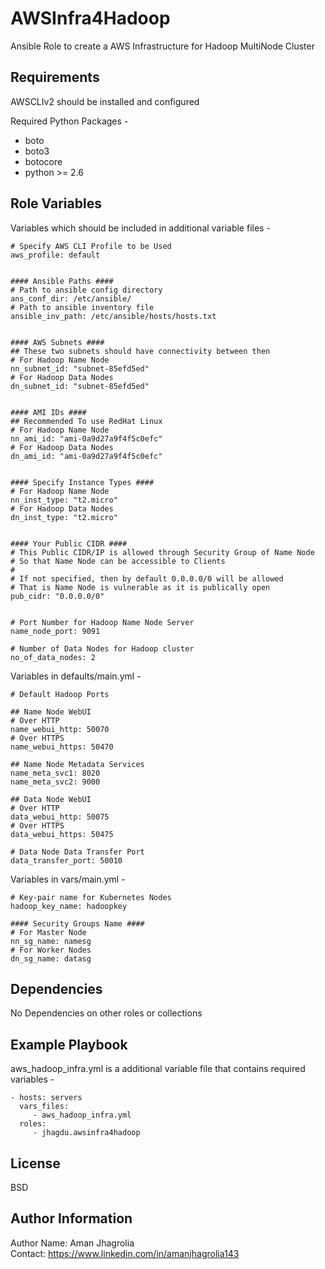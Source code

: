 AWSInfra4Hadoop
===============

Ansible Role to create a AWS Infrastructure for Hadoop MultiNode Cluster

Requirements
------------

AWSCLIv2 should be installed and configured  
  
Required Python Packages -  
- boto  
- boto3  
- botocore  
- python >= 2.6  

Role Variables
--------------

Variables which should be included in additional variable files -  

    # Specify AWS CLI Profile to be Used
    aws_profile: default


    #### Ansible Paths ####
    # Path to ansible config directory
    ans_conf_dir: /etc/ansible/
    # Path to ansible inventory file
    ansible_inv_path: /etc/ansible/hosts/hosts.txt


    #### AWS Subnets ####
    ## These two subnets should have connectivity between then
    # For Hadoop Name Node
    nn_subnet_id: "subnet-85efd5ed"
    # For Hadoop Data Nodes
    dn_subnet_id: "subnet-85efd5ed"


    #### AMI IDs ####
    ## Recommended To use RedHat Linux
    # For Hadoop Name Node
    nn_ami_id: "ami-0a9d27a9f4f5c0efc"
    # For Hadoop Data Nodes
    dn_ami_id: "ami-0a9d27a9f4f5c0efc"


    #### Specify Instance Types ####
    # For Hadoop Name Node
    nn_inst_type: "t2.micro"
    # For Hadoop Data Nodes
    dn_inst_type: "t2.micro"


    #### Your Public CIDR ####
    # This Public CIDR/IP is allowed through Security Group of Name Node
    # So that Name Node can be accessible to Clients
    #
    # If not specified, then by default 0.0.0.0/0 will be allowed
    # That is Name Node is vulnerable as it is publically open
    pub_cidr: "0.0.0.0/0"


    # Port Number for Hadoop Name Node Server
    name_node_port: 9091

    # Number of Data Nodes for Hadoop cluster
    no_of_data_nodes: 2


Variables in defaults/main.yml -  

    # Default Hadoop Ports

    ## Name Node WebUI
    # Over HTTP
    name_webui_http: 50070
    # Over HTTPS
    name_webui_https: 50470

    ## Name Node Metadata Services
    name_meta_svc1: 8020
    name_meta_svc2: 9000

    ## Data Node WebUI
    # Over HTTP
    data_webui_http: 50075
    # Over HTTPS
    data_webui_https: 50475

    # Data Node Data Transfer Port
    data_transfer_port: 50010

Variables in vars/main.yml -  

    # Key-pair name for Kubernetes Nodes
    hadoop_key_name: hadoopkey

    #### Security Groups Name ####
    # For Master Node
    nn_sg_name: namesg
    # For Worker Nodes
    dn_sg_name: datasg

Dependencies
------------

No Dependencies on other roles or collections

Example Playbook
----------------

aws_hadoop_infra.yml is a additional variable file that contains required variables -

    - hosts: servers
      vars_files:
         - aws_hadoop_infra.yml
      roles:
         - jhagdu.awsinfra4hadoop

License
-------

BSD

Author Information
------------------

Author Name: Aman Jhagrolia  
Contact: https://www.linkedin.com/in/amanjhagrolia143  
